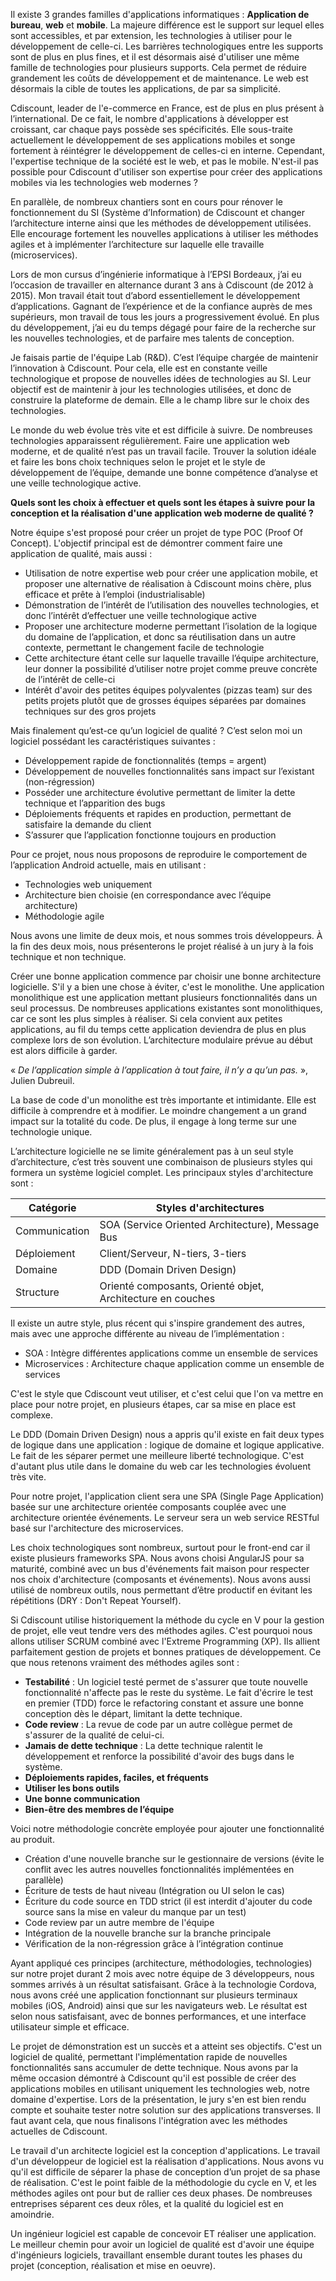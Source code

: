 Il existe 3 grandes familles d'applications informatiques : **Application de bureau**, **web** et **mobile**. La majeure différence est le support sur lequel elles sont accessibles, et par extension, les technologies à utiliser pour le développement de celle-ci. Les barrières technologiques entre les supports sont de plus en plus fines, et il est désormais aisé d'utiliser une même famille de technologies pour plusieurs supports. Cela permet de réduire grandement les coûts de développement et de maintenance. Le web est désormais la cible de toutes les applications, de par sa simplicité.

Cdiscount, leader de l'e-commerce en France, est de plus en plus présent à l’international. De ce fait, le nombre d'applications à développer est croissant, car chaque pays possède ses spécificités. Elle sous-traite actuellement le développement de ses applications mobiles et songe fortement à réintégrer le développement de celles-ci en interne. Cependant, l'expertise technique de la société est le web, et pas le mobile. N'est-il pas possible pour Cdiscount d'utiliser son expertise pour créer des applications mobiles via les technologies web modernes ?

En parallèle, de nombreux chantiers sont en cours pour rénover le fonctionnement du SI (Système d’Information) de Cdiscount et changer l’architecture interne ainsi que les méthodes de développement utilisées. Elle encourage fortement les nouvelles applications à utiliser les méthodes agiles et à implémenter l’architecture sur laquelle elle travaille (microservices). 

Lors de mon cursus d’ingénierie informatique à l’EPSI Bordeaux, j’ai eu l’occasion de travailler en alternance durant 3 ans à Cdiscount (de 2012 à 2015). Mon travail était tout d’abord essentiellement le développement d’applications. Gagnant de l’expérience et de la confiance auprès de mes supérieurs, mon travail de tous les jours a progressivement évolué. En plus du développement, j’ai eu du temps dégagé pour faire de la recherche sur les nouvelles technologies, et de parfaire mes talents de conception. 

Je faisais partie de l'équipe Lab (R&D). C’est l’équipe chargée de maintenir l’innovation à Cdiscount. Pour cela, elle est en constante veille technologique et propose de nouvelles idées de technologies au SI. Leur objectif est de maintenir à jour les technologies utilisées, et donc de construire la plateforme de demain. Elle a le champ libre sur le choix des technologies.

Le monde du web évolue très vite et est difficile à suivre. De nombreuses technologies apparaissent régulièrement. Faire une application web moderne, et de qualité n’est pas un travail facile. Trouver la solution idéale et faire les bons choix techniques selon le projet et le style de développement de l’équipe, demande une bonne compétence d’analyse et une veille technologique active.

**Quels sont les choix à effectuer et quels sont les étapes à suivre pour la conception et la réalisation d'une application web moderne de qualité ?**

Notre équipe s'est proposé pour créer un projet de type POC (Proof Of Concept). L'objectif principal est de démontrer comment faire une application de qualité, mais aussi : 

* Utilisation de notre expertise web pour créer une application mobile, et proposer une alternative de réalisation à Cdiscount moins chère, plus efficace et prête à l’emploi (industrialisable) 
* Démonstration de l’intérêt de l’utilisation des nouvelles technologies, et donc l’intérêt d’effectuer une veille technologique active
* Proposer une architecture moderne permettant l’isolation de la logique du domaine de l’application, et donc sa réutilisation dans un autre contexte, permettant le changement facile de technologie
* Cette architecture étant celle sur laquelle travaille l’équipe architecture, leur donner la possibilité d’utiliser notre projet comme preuve concrète de l’intérêt de celle-ci 
* Intérêt d'avoir des petites équipes polyvalentes (pizzas team) sur des petits projets plutôt que de grosses équipes séparées par domaines techniques sur des gros projets

Mais finalement qu’est-ce qu’un logiciel de qualité ? C’est selon moi un logiciel possédant les caractéristiques suivantes :

* Développement rapide de fonctionnalités (temps = argent)
* Développement de nouvelles fonctionnalités sans impact sur l’existant (non-régression)
* Posséder une architecture évolutive permettant de limiter la dette technique et l’apparition des bugs
* Déploiements fréquents et rapides en production, permettant de satisfaire la demande du client
* S’assurer que l’application fonctionne toujours en production

Pour ce projet, nous nous proposons de reproduire le comportement de l’application Android actuelle, mais en
utilisant :

* Technologies web uniquement
* Architecture bien choisie (en correspondance avec l’équipe architecture)
* Méthodologie agile

Nous avons une limite de deux mois, et nous sommes trois développeurs. À la fin des deux mois, nous présenterons le projet réalisé à un jury à la fois technique et non technique. 

Créer une bonne application commence par choisir une bonne architecture logicielle. S'il y a bien une chose à éviter, c'est le monolithe. Une application monolithique est une application mettant plusieurs fonctionnalités dans un seul processus. De nombreuses applications existantes sont monolithiques, car ce sont les plus simples à réaliser. Si cela convient aux petites applications, au fil du temps cette application deviendra de plus en plus complexe lors de son évolution. L’architecture modulaire prévue au début est alors difficile à garder.

« *De l’application simple à l’application à tout faire, il n’y a qu’un pas.* », Julien Dubreuil.

La base de code d'un monolithe est très importante et intimidante. Elle est difficile à comprendre et à modifier. Le moindre changement a un grand impact sur la totalité du code. De plus, il engage à long terme sur une technologie unique. 

L’architecture logicielle ne se limite généralement pas à un seul style d’architecture, c’est très souvent une combinaison de plusieurs styles qui formera un système logiciel complet. Les principaux styles d'architecture sont :

| Catégorie | Styles d'architectures |
| --- | --- |
| Communication | SOA (Service Oriented Architecture), Message Bus |
| Déploiement | Client/Serveur, N-tiers, 3-tiers |
| Domaine | DDD (Domain Driven Design) |
| Structure | Orienté composants, Orienté objet, Architecture en couches |

Il existe un autre style, plus récent qui s'inspire grandement des autres, mais avec une approche différente au niveau de l’implémentation :

* SOA : Intègre différentes applications comme un ensemble de services 
* Microservices : Architecture chaque application comme un ensemble de services

C'est le style que Cdiscount veut utiliser, et c'est celui que l'on va mettre en place pour notre projet, en plusieurs étapes, car sa mise en place est complexe. 

Le DDD (Domain Driven Design) nous a appris qu'il existe en fait deux types de logique dans une application : logique de domaine et logique applicative. Le fait de les séparer permet une meilleure liberté technologique. C'est d'autant plus utile dans le domaine du web car les technologies évoluent très vite.

Pour notre projet, l'application client sera une SPA (Single Page Application) basée sur une architecture orientée composants couplée avec une architecture orientée événements. Le serveur sera un web service RESTful basé sur l'architecture des microservices.

Les choix technologiques sont nombreux, surtout pour le front-end car il existe plusieurs frameworks SPA. Nous avons choisi AngularJS pour sa maturité, combiné avec un bus d'événements fait maison pour respecter nos choix d'architecture (composants et événements). Nous avons aussi utilisé de nombreux outils, nous permettant d’être productif en évitant les répétitions (DRY : Don't Repeat Yourself).

Si Cdiscount utilise historiquement la méthode du cycle en V pour la gestion de projet, elle veut tendre vers des méthodes agiles. C'est pourquoi nous allons utiliser SCRUM combiné avec l'Extreme Programming (XP). Ils allient parfaitement gestion de projets et bonnes pratiques de développement. Ce que nous retenons vraiment des méthodes agiles sont :

* **Testabilité** : Un logiciel testé permet de s'assurer que toute nouvelle fonctionnalité n'affecte pas le reste du système. Le fait d'écrire le test en premier (TDD) force le refactoring constant et assure une bonne conception dès le départ, limitant la dette technique.
* **Code review** : La revue de code par un autre collègue permet de s'assurer de la qualité de celui-ci.
* **Jamais de dette technique** : La dette technique ralentit le développement et renforce la possibilité d'avoir des bugs dans le système.
* **Déploiements rapides, faciles, et fréquents**
* **Utiliser les bons outils**
* **Une bonne communication**
* **Bien-être des membres de l’équipe**

Voici notre méthodologie concrète employée pour ajouter une fonctionnalité au produit.

* Création d'une nouvelle branche sur le gestionnaire de versions (évite le conflit avec les autres nouvelles fonctionnalités implémentées en parallèle)
* Écriture de tests de haut niveau (Intégration ou UI selon le cas)
* Écriture du code source en TDD strict (il est interdit d'ajouter du code source sans la mise en valeur du manque par un test)
* Code review par un autre membre de l'équipe
* Intégration de la nouvelle branche sur la branche principale
* Vérification de la non-régression grâce à l’intégration continue

Ayant appliqué ces principes (architecture, méthodologies, technologies) sur notre projet durant 2 mois avec notre équipe de 3 développeurs, nous sommes arrivés à un résultat satisfaisant. Grâce à la technologie Cordova, nous avons créé une application fonctionnant sur plusieurs terminaux mobiles (iOS, Android) ainsi que sur les navigateurs web. Le résultat est selon nous satisfaisant, avec de bonnes performances, et une interface utilisateur simple et efficace. 

Le projet de démonstration est un succès et a atteint ses objectifs. C'est un logiciel de qualité, permettant l'implémentation rapide de nouvelles fonctionnalités sans accumuler de dette technique. Nous avons par la même occasion démontré à Cdiscount qu'il est possible de créer des applications mobiles en utilisant uniquement les technologies web, notre domaine d'expertise. Lors de la présentation, le jury s'en est bien rendu compte et souhaite tester notre solution sur des applications transverses. Il faut avant cela, que nous finalisons l'intégration avec les méthodes actuelles de Cdiscount.

Le travail d'un architecte logiciel est la conception d'applications. Le travail d'un développeur de logiciel est la réalisation d'applications. Nous avons vu qu'il est difficile de séparer la phase de conception d’un projet de sa phase de réalisation. C'est le point faible de la méthodologie du cycle en V, et les méthodes agiles ont pour but de rallier ces deux phases. De nombreuses entreprises séparent ces deux rôles, et la qualité du logiciel est en amoindrie.

Un ingénieur logiciel est capable de concevoir ET réaliser une application. Le meilleur chemin pour avoir un logiciel de qualité est d'avoir une équipe d'ingénieurs logiciels, travaillant ensemble durant toutes les phases du projet (conception, réalisation et mise en oeuvre). 
